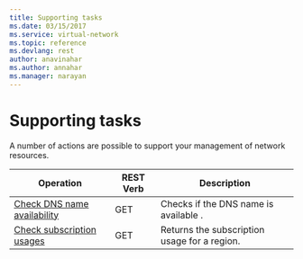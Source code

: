 ```yaml
---
title: Supporting tasks
ms.date: 03/15/2017
ms.service: virtual-network
ms.topic: reference
ms.devlang: rest
author: anavinahar 
ms.author: annahar 
ms.manager: narayan
---
```

# Supporting tasks

A number of actions are possible to support your management of network resources.  
  
| Operation | REST Verb | Description | 
|---------|---------|-----------|
| [Check DNS name availability](check-dns-name-availability.md)       |  GET | Checks if the DNS name is available . |  
| [Check subscription usages](check-subscription-usages.md)           |  GET | Returns the subscription usage for a region. |  
